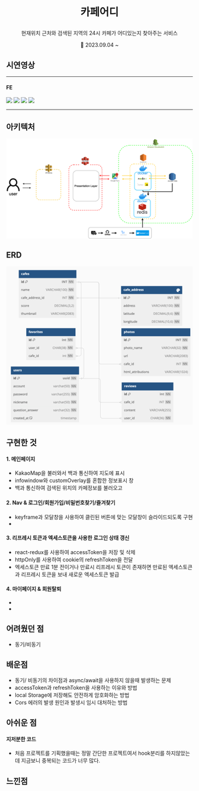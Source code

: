 # <p align="center"> **카페어디**
<P align="center"> 현재위치 근처와 검색된 지역의 24시 카페가 어디있는지 찾아주는 서비스
<P align="center">📆 2023.09.04 ~

## 시연영상

---
#### FE
![](https://img.shields.io/badge/-JavaScript-yellow?style=flat&logo=JavaScript&logoColor=white)
![](https://img.shields.io/badge/-React-61DAFB?style=flat&logo=React&logoColor=white)
![](https://img.shields.io/badge/styledcomponent-DB7093?flat&logo=styled-components&logoColor=white)
![](https://img.shields.io/badge/vercel-white?flat&logo=vercel&logoColor=black)

---

## 아키텍처
![Sequence_whichcafe](https://github.com/devdev2022/WhichCafe/blob/main/projectmaterial/Architecture.drawio.png)

## ERD
![ERD_whichcafe](https://github.com/devdev2022/WhichCafe/blob/main/projectmaterial/ERD.png)

## 구현한 것
#### 1. 메인페이지

- KakaoMap을 불러와서 백과 통신하여 지도에 표시
- infowindow와 customOverlay를 혼합한 정보표시 창
- 백과 통신하여 검색된 위치의 카페정보를 불러오고  

#### 2. Nav & 로그인/회원가입/비밀번호찾기/즐겨찾기
- keyframe과 모달창을 사용하여 클린된 버튼에 맞는 모달창이 슬라이드되도록 구현
- 

#### 3. 리프레시 토큰과 엑세스토큰을 사용한 로그인 상태 갱신
- react-redux를 사용하여 accessToken을 저장 및 삭제
- httpOnly를 사용하여 cookie의 refreshToken을 전달
- 엑세스토큰 만료 1분 전이거나 만료시 리프레시 토큰이 존재하면 만료된 엑세스토큰과 리프레시 토큰을 보내 새로운 엑세스토큰 발급

#### 4. 마이페이지 & 회원탈퇴
-
-

## 어려웠던 점
- 동기/비동기

## 배운점
- 동기/ 비동기의 차이점과 async/await을 사용하지 않을때 발생하는 문제
- accessToken과 refreshToken을 사용하는 이유와 방법
- local Storage에 저장해도 안전하게 암호화하는 방법
- Cors 에러의 발생 원인과 발생시 임시 대처하는 방법

  
## 아쉬운 점

#### 지저분한 코드
- 처음 프로젝트를 기획했을때는 정말 간단한 프로젝트여서 hook분리를 하지않았는데 지금보니 중복되는 코드가 너무 많다.

## 느낀점
  
